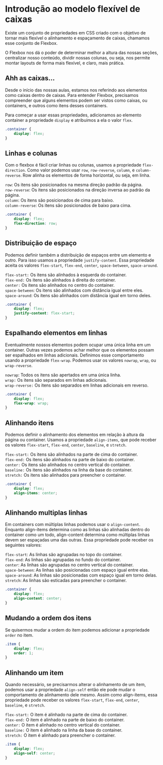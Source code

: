 # Introdução ao modelo flexível de caixas

Existe um conjunto de propriedades em CSS criado com o objetivo de tornar mais flexível o alinhamento e espaçamento de caixas, chamamos esse conjunto de Flexbox.

O Flexbox nos dá o poder de determinar melhor a altura das nossas seções, centralizar nosso conteúdo, dividir nossas colunas, ou seja, nos permite montar layouts de forma mais flexível, e claro, mais prática.

## Ahh as caixas...

Desde o início das nossas aulas, estamos nos referindo aos elementos como caixas dentro de caixas. Para entender Flexbox, precisamos compreender que alguns elementos podem ser vistos como caixas, ou containers, e outros como itens desses containers.

Para começar a usar essas propriedades, adicionamos ao elemento container a propriedade <code>display</code> e atribuimos a ela o valor <code>flex</code>.

```css
.container {
	display: flex;
}
```
## Linhas e colunas

Com o flexbox é fácil criar linhas ou colunas, usamos a propriedade <code>flex-direction</code>. Como valor podemos usar <code>row</code>, <code>row-reverse</code>, <code>column</code>, e <code>column-reverse</code>. Row alinha os elementos de forma horizontal, ou seja, em linha. 

<code>row</code>: Os itens são posicionados na mesma direção padrão da página.<br>
<code>row-reverse</code>: Os itens são posicionados na direção inversa ao padrão da página.<br>
<code>column</code>: Os itens são posicionados de cima para baixo.<br>
<code>column-reverse</code>: Os itens são posicionados de baixo para cima.<br>

```css
.container {
	display: flex;
	flex-direction: row;
}
```
## Distribuição de espaço

Podemos definir também a distribuição de espaços entre um elemento e outro. Para isso usamos a propriedade <code>justify-content</code>. Essa propriedade aceita os valores <code>flex-start</code>, <code>flex-end</code>, <code>center</code>, <code>space-between</code>, <code>space-around</code>. 

<code>flex-start:</code> Os itens são alinhados à esquerda do container.<br>
<code>flex-end:</code> Os itens são alinhados à direita do container.<br>
<code>center:</code> Os itens são alinhados no centro do container.<br>
<code>space-between</code>: Os itens são alinhados com distância igual entre eles.<br>
<code>space-around</code>: Os itens são alinhados com distância igual em torno deles.<br>

```css
.container {
	display: flex;
	justify-content: flex-start;
}
```

## Espalhando elementos em linhas

Eventualmente nossos elementos podem ocupar uma única linha em um container. Outras vezes podemos achar melhor que os elementos possam ser espalhados em linhas adicionais. Definimos esse comportamento usando a propriedade <code>flex-wrap</code>. Podemos usar os valores <code>nowrap</code>, <code>wrap</code>, ou <code>wrap-reverse</code>.

<code>nowrap</code>: Todos os itens são apertados em uma única linha.<br>
<code>wrap:</code> Os itens são separados em linhas adicionais.<br>
<code>wrap-reverse:</code> Os itens são separados em linhas adicionais em reverso.<br>

```css
.container {
	display: flex;
	flex-wrap: wrap;
}
```

## Alinhando itens

Podemos definir o alinhamento dos elementos em relação à altura da página ou container. Usamos a propriedade <code>align-items</code>, que pode receber os valores <code>flex-start</code>, <code>flex-end</code>, <code>center</code>, <code>baseline</code>, e <code>stretch</code>.

<code>flex-start:</code> Os itens são alinhados na parte de cima do container.<br>
<code>flex-end:</code> Os itens são alinhados na parte de baixo do container.<br>
<code>center:</code> Os itens são alinhados no centro vertical do container.<br>
<code>baseline:</code> Os itens são alinhados na linha da base do container.<br>
<code>stretch:</code> Os itens são alinhados para preencher o container.<br>

```css
.container {
	display: flex;
	align-items: center;
}
```

## Alinhando multiplas linhas

Em containers com múltiplas linhas podemos usar o <code>align-content</code>. Enquanto align-items determina como as linhas são alinhadas dentro do container como um todo, align-content determina como múltiplas linhas devem ser espaçadas uma das outras. Essa propriedade pode receber os seguintes valores:

<code>flex-start</code>: As linhas são agrupadas no topo do container.<br>
<code>flex-end</code>: As linhas são agrupadas no fundo do container.<br>
<code>center</code>: As linhas são agrupadas no centro vertical do container.<br>
<code>space-between</code>: As linhas são posicionadas com espaço igual entre elas.<br>
<code>space-around</code>: As linhas são posicionadas com espaço igual em torno delas.<br>
<code>stretch</code>: As linhas são esticadas para preencher o container.<br>

```css
.container {
	display: flex;
	align-content: center;
}
```

## Mudando a ordem dos itens

Se quisermos mudar a ordem do item podemos adicionar a propriedade <code>order</code> no item. 

```css
.item {
	display: flex;
	order: 1;
}
```

## Alinhando um item

Quando necessário, se precisarmos alterar o alinhamento de um item, podemos usar a propriedade <code>align-self</code> então ele pode mudar o comportamento de alinhamento dele mesmo. Assim como align-items, essa propriedade pode receber os valores <code>flex-start</code>, <code>flex-end</code>, <code>center</code>, <code>baseline</code>, e <code>stretch</code>.

<code>flex-start:</code> O item é alinhado na parte de cima do container.<br>
<code>flex-end:</code> O item é alinhado na parte de baixo do container.<br>
<code>center:</code> O item é alinhado no centro vertical do container.<br>
<code>baseline:</code> O item é alinhado na linha da base do container.<br>
<code>stretch:</code> O item é alinhado para preencher o container.<br>

```css
.item {
	display: flex;
	align-self: center;
}
```